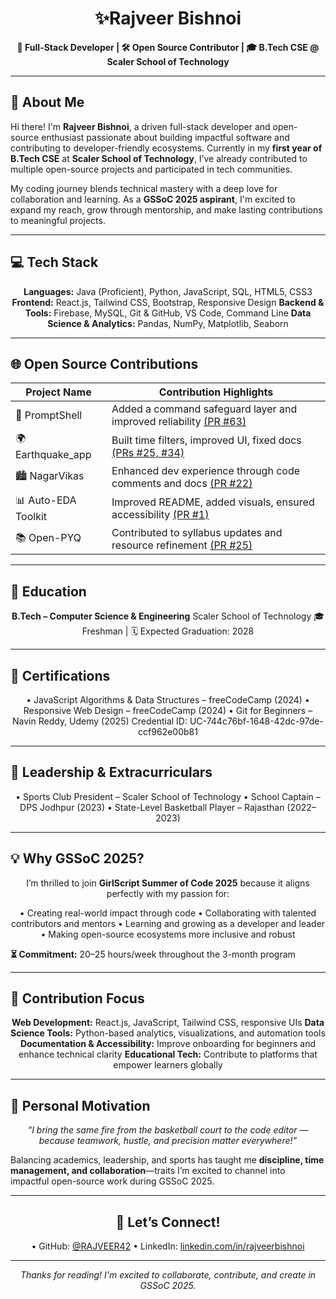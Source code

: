<h1 align="center">✨Rajveer Bishnoi</h1>
<p align="center">
  <b>🚀 Full-Stack Developer | 🛠️ Open Source Contributor | 🎓 B.Tech CSE @ Scaler School of Technology</b>
</p>

---

<p>
  <h2>📌 About Me</h2>
  Hi there! I'm <b>Rajveer Bishnoi</b>, a driven full-stack developer and open-source enthusiast passionate about building impactful software and contributing to developer-friendly ecosystems. Currently in my <b>first year of B.Tech CSE</b> at <b>Scaler School of Technology</b>, I’ve already contributed to multiple open-source projects and participated in tech communities.

  My coding journey blends technical mastery with a deep love for collaboration and learning. As a <b>GSSoC 2025 aspirant</b>, I'm excited to expand my reach, grow through mentorship, and make lasting contributions to meaningful projects.
</p>

---

<h2>💻 Tech Stack</h2>

<p align="center">
<b>Languages:</b> Java (Proficient), Python, JavaScript, SQL, HTML5, CSS3  
<b>Frontend:</b> React.js, Tailwind CSS, Bootstrap, Responsive Design  
<b>Backend & Tools:</b> Firebase, MySQL, Git & GitHub, VS Code, Command Line  
<b>Data Science & Analytics:</b> Pandas, NumPy, Matplotlib, Seaborn  
</p>

---

<h2>🌐 Open Source Contributions</h2>

<p align="center">

| Project Name        | Contribution Highlights                                                                 |
|---------------------|-----------------------------------------------------------------------------------------|
| 🔐 PromptShell       | Added a command safeguard layer and improved reliability [(PR #63)](https://github.com/PromptShell/PromptShell/pull/63) |
| 🌍 Earthquake_app    | Built time filters, improved UI, fixed docs [(PRs #25, #34)](https://github.com/EarthquakeApp/EarthquakeApp/pulls) |
| 🏙️ NagarVikas        | Enhanced dev experience through code comments and docs [(PR #22)](https://github.com/NagarVikas/NagarVikas/pull/22) |
| 📊 Auto-EDA Toolkit  | Improved README, added visuals, ensured accessibility [(PR #1)](https://github.com/AutoEDA/Toolkit/pull/1) |
| 📚 Open-PYQ          | Contributed to syllabus updates and resource refinement [(PR #25)](https://github.com/Open-PYQ/Open-PYQ/pull/25) |

</p>

---

<h2>🏫 Education</h2>

<p align="center">
<b>B.Tech – Computer Science & Engineering</b>  
Scaler School of Technology  
🎓 Freshman | 🗓️ Expected Graduation: 2028  
</p>

---

<h2>🧾 Certifications</h2>

<p align="center">
• JavaScript Algorithms & Data Structures – freeCodeCamp (2024)  
• Responsive Web Design – freeCodeCamp (2024)  
• Git for Beginners – Navin Reddy, Udemy (2025)  
  Credential ID: UC-744c76bf-1648-42dc-97de-ccf962e00b81  
</p>

---

<h2>🏅 Leadership & Extracurriculars</h2>

<p align="center">
• Sports Club President – Scaler School of Technology  
• School Captain – DPS Jodhpur (2023)  
• State-Level Basketball Player – Rajasthan (2022–2023)  
</p>

---

<h2>💡 Why GSSoC 2025?</h2>

<p align="center">
I’m thrilled to join <b>GirlScript Summer of Code 2025</b> because it aligns perfectly with my passion for:
</p>

<p align="center">
• Creating real-world impact through code  
• Collaborating with talented contributors and mentors  
• Learning and growing as a developer and leader  
• Making open-source ecosystems more inclusive and robust  
</p>

<p><b>⏳ Commitment:</b> 20–25 hours/week throughout the 3-month program</p>

---

<h2>🎯 Contribution Focus</h2>

<p align="center">
<b>Web Development:</b> React.js, JavaScript, Tailwind CSS, responsive UIs  
<b>Data Science Tools:</b> Python-based analytics, visualizations, and automation tools  
<b>Documentation & Accessibility:</b> Improve onboarding for beginners and enhance technical clarity  
<b>Educational Tech:</b> Contribute to platforms that empower learners globally  
</p>

---

<h2>💬 Personal Motivation</h2>

<p align="center">
<i>“I bring the same fire from the basketball court to the code editor — because teamwork, hustle, and precision matter everywhere!”</i>

Balancing academics, leadership, and sports has taught me <b>discipline, time management, and collaboration</b>—traits I’m excited to channel into impactful open-source work during GSSoC 2025.
</p>

---

<h2 align="center">🔗 Let’s Connect!</h2>

<p align="center">
• GitHub: <a href="https://github.com/RAJVEER42">@RAJVEER42</a>  
• LinkedIn: <a href="https://linkedin.com/in/rajveerbishnoi">linkedin.com/in/rajveerbishnoi</a>  
</p>

---

<p align="center"><i>Thanks for reading! I'm excited to collaborate, contribute, and create in GSSoC 2025.</i></p>
